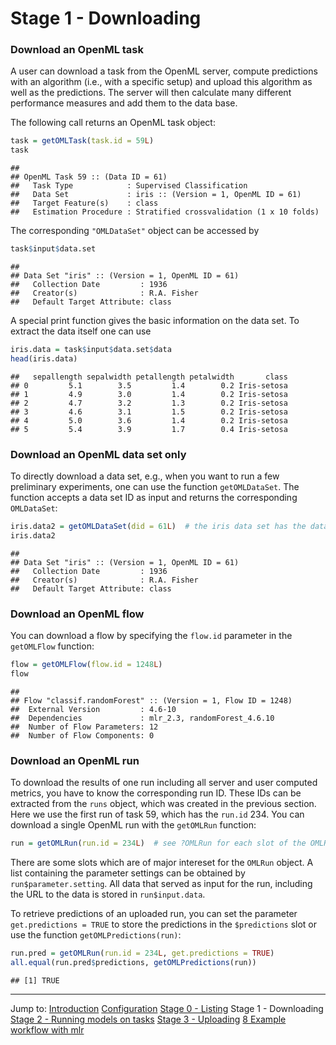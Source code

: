 Stage 1 - Downloading
=====================

### Download an OpenML task
A user can download a task from the OpenML server, compute predictions with an algorithm (i.e., with a specific setup)
and upload this algorithm as well as the predictions. The server will then calculate many different performance measures 
and add them to the data base.

The following call returns an OpenML task object:


```r
task = getOMLTask(task.id = 59L)
task
```

```
## 
## OpenML Task 59 :: (Data ID = 61)
##   Task Type            : Supervised Classification
##   Data Set             : iris :: (Version = 1, OpenML ID = 61)
##   Target Feature(s)    : class
##   Estimation Procedure : Stratified crossvalidation (1 x 10 folds)
```

The corresponding `"OMLDataSet"` object can be accessed by


```r
task$input$data.set
```

```
## 
## Data Set "iris" :: (Version = 1, OpenML ID = 61)
##   Collection Date         : 1936
##   Creator(s)              : R.A. Fisher
##   Default Target Attribute: class
```

A special print function gives the basic information on the data set. To extract the data itself 
one can use


```r
iris.data = task$input$data.set$data
head(iris.data)
```

```
##   sepallength sepalwidth petallength petalwidth       class
## 0         5.1        3.5         1.4        0.2 Iris-setosa
## 1         4.9        3.0         1.4        0.2 Iris-setosa
## 2         4.7        3.2         1.3        0.2 Iris-setosa
## 3         4.6        3.1         1.5        0.2 Iris-setosa
## 4         5.0        3.6         1.4        0.2 Iris-setosa
## 5         5.4        3.9         1.7        0.4 Iris-setosa
```

### Download an OpenML data set only
To directly download a data set, e.g., when you want to run a few preliminary experiments, one can
use the function `getOMLDataSet`. The function accepts a data set ID as input and returns the corresponding `OMLDataSet`:


```r
iris.data2 = getOMLDataSet(did = 61L)  # the iris data set has the data set ID 61
iris.data2
```

```
## 
## Data Set "iris" :: (Version = 1, OpenML ID = 61)
##   Collection Date         : 1936
##   Creator(s)              : R.A. Fisher
##   Default Target Attribute: class
```

### Download an OpenML flow

You can download a flow by specifying the `flow.id` parameter in the `getOMLFlow` function:


```r
flow = getOMLFlow(flow.id = 1248L)
flow
```

```
## 
## Flow "classif.randomForest" :: (Version = 1, Flow ID = 1248)
## 	External Version         : 4.6-10
## 	Dependencies             : mlr_2.3, randomForest_4.6.10
## 	Number of Flow Parameters: 12
## 	Number of Flow Components: 0
```

### Download an OpenML run
To download the results of one run including all server and user computed metrics, you have to know 
the corresponding run ID. These IDs can be extracted from the `runs` object, which was created in the
previous section. Here we use the first run of task 59, which has the `run.id` 234.
You can download a single OpenML run with the `getOMLRun` function:


```r
run = getOMLRun(run.id = 234L)  # see ?OMLRun for each slot of the OMLRun object
```

There are some slots which are of major intereset for the `OMLRun` object. A list containing the parameter settings
can be obtained by `run$parameter.setting`. All data that served as input for the run, including the
URL to the data is stored in `run$input.data`.

To retrieve predictions of an uploaded run, you can set the parameter `get.predictions = TRUE` to store the
predictions in the `$predictions` slot or use the function `getOMLPredictions(run)`:


```r
run.pred = getOMLRun(run.id = 234L, get.predictions = TRUE)
all.equal(run.pred$predictions, getOMLPredictions(run))
```

```
## [1] TRUE
```

----------------------------------------------------------------------------------------------------
Jump to:
[Introduction](1-Introduction.md)
[Configuration](2-Configuration.md)
[Stage 0 - Listing](3-Stage-0-Listing.md)
Stage 1 - Downloading
[Stage 2 - Running models on tasks](5-Stage-2-Running.md)
[Stage 3 - Uploading](6-Stage-3-Uploading.md)
[8 Example workflow with mlr](8-Example-workflow-with-mlr.md)
